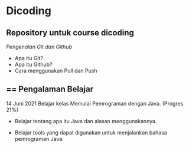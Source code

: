 Dicoding
==
Repository untuk course dicoding
--
*Pengenalan Git dan Github*
- Apa itu Git?
- Apa itu Github?
- Cara menggunakan Pull dan Push

==
Pengalaman Belajar
--
14 Juni 2021
Belajar kelas Memulai Pemrograman dengan Java. (Progres 21%)

* Belajar tentang apa itu Java dan alasan menggunakannya.

* Belajar tools yang dapat digunakan untuk menjalankan bahasa pemrograman Java.

